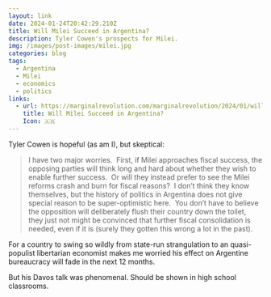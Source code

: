 ```yaml
---
layout: link
date: 2024-01-24T20:42:29.210Z
title: Will Milei Succeed in Argentina?
description: Tyler Cowen's prospects for Milei.
img: /images/post-images/milei.jpg
categories: blog
tags:
  - Argentina
  - Milei
  - economics
  - politics
links:
  - url: https://marginalrevolution.com/marginalrevolution/2024/01/will-milei-succeed-in-argentina.html
    title: Will Milei Succeed in Argentina?
    Icon: 🇦🇷
---
```

Tyler Cowen is hopeful (as am I), but skeptical:

> I have two major worries.  First, if Milei approaches fiscal success, the opposing parties will think long and hard about whether they wish to enable further success.  Or will they instead prefer to see the Milei reforms crash and burn for fiscal reasons?  I don’t think they know themselves, but the history of politics in Argentina does not give special reason to be super-optimistic here.  You don’t have to believe the opposition will deliberately flush their country down the toilet, they just not might be convinced that further fiscal consolidation is needed, even if it is (surely they gotten this wrong a lot in the past).

For a country to swing so wildly from state-run strangulation to an quasi-populist libertarian economist makes me worried his effect on Argentine bureaucracy will fade in the next 12 months.

But his Davos talk was phenomenal. Should be shown in high school classrooms.